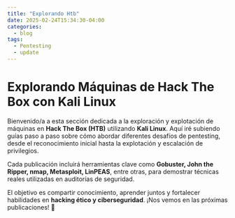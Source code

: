 ```yaml
---
title: "Explorando Htb"
date: 2025-02-24T15:34:30-04:00
categories:
  - blog
tags:
  - Pentesting
  - update
---
```


<h1>Explorando Máquinas de Hack The Box con Kali Linux</h1>

<p>Bienvenido/a a esta sección dedicada a la exploración y explotación de máquinas en <strong>Hack The Box (HTB)</strong> utilizando <strong>Kali Linux</strong>. Aquí iré subiendo guías paso a paso sobre cómo abordar diferentes desafíos de pentesting, desde el reconocimiento inicial hasta la explotación y escalación de privilegios.</p>

<p>Cada publicación incluirá herramientas clave como <strong>Gobuster, John the Ripper, nmap, Metasploit, LinPEAS</strong>, entre otras, para demostrar técnicas reales utilizadas en auditorías de seguridad.</p>

<p>El objetivo es compartir conocimiento, aprender juntos y fortalecer habilidades en <strong>hacking ético y ciberseguridad</strong>. ¡Nos vemos en las próximas publicaciones! 🚀</p>

